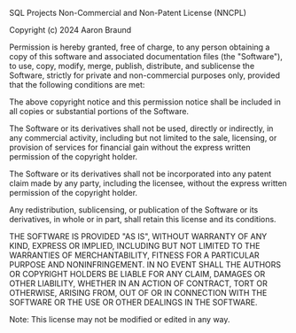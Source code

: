 SQL Projects Non-Commercial and Non-Patent License (NNCPL)

Copyright (c) 2024 Aaron Braund

Permission is hereby granted, free of charge, to any person obtaining a copy of this software and associated documentation files (the "Software"), to use, copy, modify, merge, publish, distribute, and sublicense the Software, strictly for private and non-commercial purposes only, provided that the following conditions are met:

The above copyright notice and this permission notice shall be included in all copies or substantial portions of the Software.

The Software or its derivatives shall not be used, directly or indirectly, in any commercial activity, including but not limited to the sale, licensing, or provision of services for financial gain without the express written permission of the copyright holder.

The Software or its derivatives shall not be incorporated into any patent claim made by any party, including the licensee, without the express written permission of the copyright holder.

Any redistribution, sublicensing, or publication of the Software or its derivatives, in whole or in part, shall retain this license and its conditions.

THE SOFTWARE IS PROVIDED "AS IS", WITHOUT WARRANTY OF ANY KIND, EXPRESS OR IMPLIED, INCLUDING BUT NOT LIMITED TO THE WARRANTIES OF MERCHANTABILITY, FITNESS FOR A PARTICULAR PURPOSE AND NONINFRINGEMENT. IN NO EVENT SHALL THE AUTHORS OR COPYRIGHT HOLDERS BE LIABLE FOR ANY CLAIM, DAMAGES OR OTHER LIABILITY, WHETHER IN AN ACTION OF CONTRACT, TORT OR OTHERWISE, ARISING FROM, OUT OF OR IN CONNECTION WITH THE SOFTWARE OR THE USE OR OTHER DEALINGS IN THE SOFTWARE.

Note: This license may not be modified or edited in any way.
